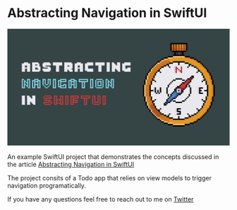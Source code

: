 # Abstracting Navigation in SwiftUI

![Hero Image](/images/hero.jpeg)

An example SwiftUI project that demonstrates the concepts discussed in the article [Abstracting Navigation in SwiftUI](https://obscuredpixels.com/abstracting-navigation-in-swiftui)

The project consits of a Todo app that relies on view models to trigger navigation programatically.

If you have any questions feel free to reach out to me on [Twitter](https://twitter.com/obscured_pixels)
